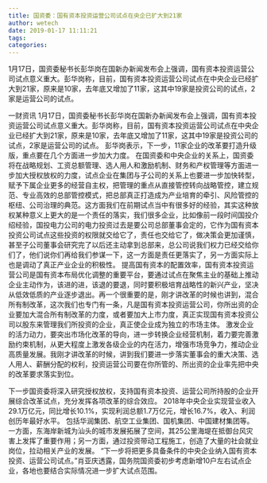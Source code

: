 ```yaml
---
title: 国资委：国有资本投资运营公司试点在央企已扩大到21家
author: wetech
date: 2019-01-17 11:11:21
tags: 
categories: 
---
```

1月17日，国资委秘书长彭华岗在国新办新闻发布会上强调，国有资本投资运营公司试点意义重大。彭华岗称，目前，国有资本投资运营公司试点在中央企业已经扩大到21家，原来是10家，去年底又增加了11家，这其中19家是投资公司的试点，2家是运营公司的试点。
<!-- more -->
一财资讯
1月17日，国资委秘书长彭华岗在国新办新闻发布会上强调，国有资本投资运营公司试点意义重大。彭华岗称，目前，国有资本投资运营公司试点在中央企业已经扩大到21家，原来是10家，去年底又增加了11家，这其中19家是投资公司的试点，2家是运营公司的试点。
彭华岗表示，下一步，11家企业的改革要打造升级版，重点要在几个方面进一步加大力度。
在国资委和中央企业的关系上，国资委将在战略规划、工资总额管理、选人用人和激励机制、财务和产权管理等方面进一步加大授权放权的力度，试点企业在集团与子公司的关系上也要进一步加快转型，赋予下属企业更多的经营自主权，把管理的重点从直接管控转向战略管控，建立规范、专业高效的总部管控模式，把总部真正打造成为产业培育的牵引、风险管控的枢纽、公司治理的典范。这方面我们在前期试点当中有很多好的经验，其实这种放权某种意义上更大的是一个责任的落实，我们很多企业，比如像前一段时间国投介绍经验，国投电力公司的电力投资过去是要公司总部董事会定的，它作为国有资本投资公司试点这些投资的权限就交给它了，责任也交给它了，做决策会更加谨慎，甚至子公司董事会研究完了以后还主动拿到总部来，总公司说我们权力已经交给你们了，他们说你们再给我们参谋一下，这一方面是责任更落实了，另一方面实际上也是调动了真正产业企业的积极性。
提高国有资本的配置效率，国有资本投资运营公司是国有资本布局优化调整的重要平台，要通过试点在聚焦主业的基础上推动企业主动作为，该进的进，该退的要退，同时要积极培育战略性的新兴产业，坚决从低效低质的产业逐步退出。再一个很重要的是，刚才讲改革的时候也讲到，混合所有制改革，这次我们也专门有一条，凡是国有资本投资运营公司，你所出资的企业要加大混合所有制改革的力度，或者要加大上市力度，真正实现国有资本投资公司以股东来管理我们所投资的企业，真正使企业成为独立的市场主体。
激发企业的活力动力，要突出市场化改革的导向，进一步转换企业经营机制，着力要完善激励约束机制，从更大程度上激发各级企业的内在活力，增强市场竞争力，推动企业高质量发展。我刚才讲改革的时候，讲到我们要进一步落实董事会的重大决策、选人用人、薪酬分配的权利，投资运营公司要在你所管的、所出资的企业率先把中央的改革要求落实到位。
 
 
下一步国资委将深入研究授权放权，支持国有资本投资、运营公司所持股的企业开展综合改革试点，充分发挥各项改革的综合效应。
2018年中央企业实现营业收入29.1万亿元，同比增长10.1%，实现利润总额1.7万亿元，增长16.7%，收入、利润创历年最好水平。
包括华润集团、航空工业集团、国机集团、中国建材集团等。
一方面，东海岸新城为汕头的城市发展拓展了空间，其25公里海堤在抵御台风灾害上发挥了重要作用；另一方面，通过投资带动工程施工，创造了大量的社会就业岗位，拉动相关产业的发展。
“下一步将把更多具备条件的中央企业纳入国有资本投资、运营公司试点。”肖亚庆透露，国务院国资委初步考虑新增10户左右试点企业，各地也要结合实际情况进一步扩大试点范围。
